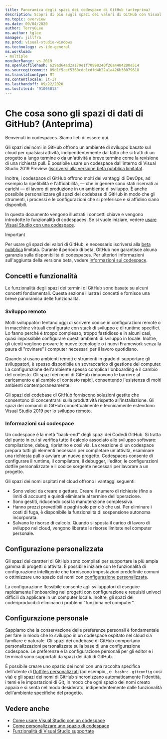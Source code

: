 ```yaml
---
title: Panoramica degli spazi dei codespace di GitHub (anteprima)
description: Scopri di più sugli spazi dei valori di GitHub con Visual Studio e su come può aiutarti a estendere l'ambiente di sviluppo al cloud.
ms.topic: overview
ms.date: 09/04/2020
author: TerryGLee
ms.author: tglee
manager: jillfra
ms.prod: visual-studio-windows
ms.technology: vs-ide-general
ms.workload:
- multiple
monikerRange: vs-2019
ms.openlocfilehash: 629ad64ad2a179e1f70998240f26a4484280e514
ms.sourcegitcommit: 09d1f5cef5360cdc1cdfd4b22a1a426b38079618
ms.translationtype: MT
ms.contentlocale: it-IT
ms.lasthandoff: 09/22/2020
ms.locfileid: "91005013"
---
```

# <a name="what-is-github-codespaces-preview"></a>Che cosa sono gli spazi di dati di GitHub? (Anteprima)

Benvenuti in codespaces. Siamo lieti di essere qui.

Gli spazi dei nomi in GitHub offrono un ambiente di sviluppo basato sul cloud per qualsiasi attività, indipendentemente dal fatto che si tratti di un progetto a lungo termine o da un'attività a breve termine come la revisione di una richiesta pull. È possibile usare un codespace dall'interno di Visual Studio 2019 Preview ([iscriversi alla versione beta pubblica limitata](https://github.com/features/codespaces/signup-vs)).

Inoltre, i codespace di GitHub offrono molti dei vantaggi di DevOps, ad esempio la ripetibilità e l'affidabilità, &mdash; che in genere sono stati riservati ai carichi &mdash; di lavoro di produzione in un ambiente di sviluppo. È anche possibile personalizzare gli spazi dei codebase di GitHub in modo che gli strumenti, i processi e le configurazioni che si preferisce e si affidino siano disponibili.

In questo documento vengono illustrati i concetti chiave e vengono introdotte le funzionalità di codespaces. Se si vuole iniziare, vedere [usare Visual Studio con una codespace](use-visual-studio-with-codespaces.md).

> [!IMPORTANT]
> Per usare gli spazi dei valori di GitHub, è necessario iscriversi alla [beta pubblica](https://github.com/features/codespaces/signup-vs) limitata. Durante il periodo di beta, GitHub non garantisce alcuna garanzia sulla disponibilità di codespaces. Per ulteriori informazioni sull'aggiunta della versione beta, vedere [informazioni sui codespace](https://docs.github.com/github/developing-online-with-codespaces/about-codespaces#joining-the-beta).

## <a name="concepts-and-features"></a>Concetti e funzionalità

Le funzionalità degli spazi dei termini di GitHub sono basate su alcuni concetti fondamentali. Questa sezione illustra i concetti e fornisce una breve panoramica delle funzionalità.

### <a name="remote-development"></a>Sviluppo remoto

Molti sviluppatori tentano oggi di scrivere codice in configurazioni remote o in macchine virtuali configurate con stack di sviluppo e di runtime specifici. Lo fanno perché è troppo complesso, troppo fastidioso e in alcuni casi, quasi impossibile configurare questi ambienti di sviluppo in locale. Inoltre, gli utenti vogliono provare le nuove tecnologie o i nuovi Framework senza la paura di "rovinare" i computer necessari per il lavoro quotidiano.

Quando si usano ambienti remoti e strumenti in grado di supportare gli sviluppatori, è spesso disponibile un sovraccarico di gestione del computer. La configurazione dell'ambiente spesso complica l'onboarding e il cambio del contesto. Gli spazi dei nomi di GitHub rimuovono le barriere al caricamento e al cambio di contesto rapidi, consentendo l'esistenza di molti ambienti contemporaneamente. 

Gli spazi dei codebase di GitHub forniscono soluzioni gestite che consentono di concentrarsi sulla produttività rispetto all'installazione. Gli spazi dei comandi di GitHub concettualmente e tecnicamente estendono Visual Studio 2019 per lo sviluppo remoto. 

### <a name="about-codespaces"></a>Informazioni sui codespace

Un codespace è la metà "back-end" degli spazi dei Codedi GitHub. Si tratta del punto in cui si verifica tutto il calcolo associato allo sviluppo software: compilazione, debug, ripristino e così via. La creazione di un codespace prepara tutti gli elementi necessari per completare un'attività, esaminare una richiesta pull o avviare un nuovo progetto. Codespaces consente di configurare il runtime, il compilatore, il debugger, l'editor, le configurazioni dotfile personalizzate e il codice sorgente necessari per lavorare a un progetto.

Gli spazi dei nomi ospitati nel cloud offrono i vantaggi seguenti:

- Sono veloci da creare e gettare. Creare il numero di richieste (fino a limiti di account) e quindi eliminarle al termine dell'operazione.
- Sono gestiti, riducendo così la manutenzione complessiva.
- Hanno prezzi prevedibili e paghi solo per ciò che usi. Per eliminare i costi di fuga, è disponibile la funzionalità di sospensione autonoma incorporata.
- Salvano le risorse di calcolo. Quando si sposta il carico di lavoro di sviluppo nel cloud, vengono liberate le risorse limitate nel computer personale.

## <a name="custom-configuration"></a>Configurazione personalizzata

Gli spazi dei caratteri di GitHub sono compilati per supportare la più ampia gamma di progetti o attività. È possibile iniziare con le funzionalità di configurazione intelligente che forniscono impostazioni predefinite comuni o ottimizzare uno spazio dei nomi con [configurazione personalizzata](customize-codespaces.md).

La configurazione flessibile consente agli sviluppatori di eseguire rapidamente l'onboarding nei progetti con configurazione e requisiti univoci difficili da applicare in un computer locale. Inoltre, gli spazi dei coderiproducibili eliminano i problemi "funziona nel computer".

## <a name="personal-configuration"></a>Configurazione personale

Sappiamo che la conservazione delle preferenze personali è fondamentale per fare in modo che lo sviluppo in un codespace ospitato nel cloud sia familiare e naturale. Gli spazi dei codebase di GitHub comportano personalizzazioni personalizzate sulla base di una configurazione codespace. Le preferenze e la configurazione personali per gli editor e i terminali sono supportati da spazi dei dati di GitHub.

È possibile creare uno spazio dei nomi con una raccolta specifica dell'utente di [Dotfiles personalizzati](https://docs.github.com/github/developing-online-with-codespaces/personalizing-codespaces-for-your-account) (ad esempio,, e `.bashrc` `.gitconfig` così via) e gli spazi dei nomi di GitHub sincronizzano automaticamente l'identità, i temi e le impostazioni di Git, in modo che ogni spazio dei nomi creato appaia e si senta nel modo desiderato, indipendentemente dalle funzionalità dell'ambiente specifiche del progetto.

## <a name="see-also"></a>Vedere anche

* [Come usare Visual Studio con un codespace](use-visual-studio-with-codespaces.md)
* [Come personalizzare uno spazio di codespace](customize-codespaces.md)
* [Funzionalità di Visual Studio supportate](supported-features-codespaces.md)

